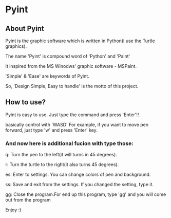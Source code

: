 # Pyint

## About Pyint

Pyint is the graphic software which is written in Python(I use the Turtle graphics).

The name 'Pyint' is compound word of 'Python' and 'Paint'

It inspired from the MS Winodws' graphic software - MSPaint.

'Simple' & 'Ease' are keywords of Pyint.

So, 'Design Simple, Easy to handle' is the motto of this project.

## How to use?

Pyint is easy to use. Just type the command and press 'Enter'!!

basically control with 'WASD'
For example, if you want to move pen forward, just type 'w' and press 'Enter' key.

### And now here is additional fucion with type those:

q: Turn the pen to the left(it will turns in 45 degrees).

r: Turn the turtle to the right(it also turns 45 degrees).

es: Enter to settings. You can change colors of pen and background.

ss: Save and exit from the settings. If you changed the setting, type it.

gg: Close the program.For end up this program, type 'gg' and you will come out from the program


Enjoy :)
